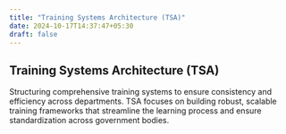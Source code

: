 ```yaml
---
title: "Training Systems Architecture (TSA)"
date: 2024-10-17T14:37:47+05:30
draft: false
---
```


## Training Systems Architecture (TSA)

Structuring comprehensive training systems to ensure consistency and efficiency across departments. TSA focuses on building robust, scalable training frameworks that streamline the learning process and ensure standardization across government bodies.

